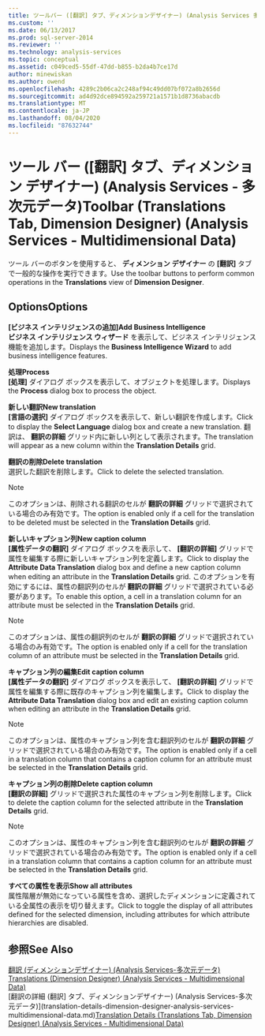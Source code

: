 ```yaml
---
title: ツールバー ([翻訳] タブ、ディメンションデザイナー) (Analysis Services 多次元データ) |Microsoft Docs
ms.custom: ''
ms.date: 06/13/2017
ms.prod: sql-server-2014
ms.reviewer: ''
ms.technology: analysis-services
ms.topic: conceptual
ms.assetid: c049ced5-55df-47dd-b855-b2da4b7ce17d
author: minewiskan
ms.author: owend
ms.openlocfilehash: 4289c2b06ca2c248af94c49dd07bf072a8b2656d
ms.sourcegitcommit: ad4d92dce894592a259721a1571b1d8736abacdb
ms.translationtype: MT
ms.contentlocale: ja-JP
ms.lasthandoff: 08/04/2020
ms.locfileid: "87632744"
---
```

# <a name="toolbar-translations-tab-dimension-designer-analysis-services---multidimensional-data"></a><span data-ttu-id="a21ce-102">ツール バー ([翻訳] タブ、ディメンション デザイナー) (Analysis Services - 多次元データ)</span><span class="sxs-lookup"><span data-stu-id="a21ce-102">Toolbar (Translations Tab, Dimension Designer) (Analysis Services - Multidimensional Data)</span></span>
  <span data-ttu-id="a21ce-103">ツール バーのボタンを使用すると、 **ディメンション デザイナー** の **[翻訳]** タブで一般的な操作を実行できます。</span><span class="sxs-lookup"><span data-stu-id="a21ce-103">Use the toolbar buttons to perform common operations in the **Translations** view of **Dimension Designer**.</span></span>  
  
## <a name="options"></a><span data-ttu-id="a21ce-104">Options</span><span class="sxs-lookup"><span data-stu-id="a21ce-104">Options</span></span>  
 <span data-ttu-id="a21ce-105">**[ビジネス インテリジェンスの追加]**</span><span class="sxs-lookup"><span data-stu-id="a21ce-105">**Add Business Intelligence**</span></span>  
 <span data-ttu-id="a21ce-106">**ビジネス インテリジェンス ウィザード** を表示して、ビジネス インテリジェンス機能を追加します。</span><span class="sxs-lookup"><span data-stu-id="a21ce-106">Displays the **Business Intelligence Wizard** to add business intelligence features.</span></span>  
  
 <span data-ttu-id="a21ce-107">**処理**</span><span class="sxs-lookup"><span data-stu-id="a21ce-107">**Process**</span></span>  
 <span data-ttu-id="a21ce-108">**[処理]** ダイアログ ボックスを表示して、オブジェクトを処理します。</span><span class="sxs-lookup"><span data-stu-id="a21ce-108">Displays the **Process** dialog box to process the object.</span></span>  
  
 <span data-ttu-id="a21ce-109">**新しい翻訳**</span><span class="sxs-lookup"><span data-stu-id="a21ce-109">**New translation**</span></span>  
 <span data-ttu-id="a21ce-110">**[言語の選択]** ダイアログ ボックスを表示して、新しい翻訳を作成します。</span><span class="sxs-lookup"><span data-stu-id="a21ce-110">Click to display the **Select Language** dialog box and create a new translation.</span></span> <span data-ttu-id="a21ce-111">翻訳は、 **翻訳の詳細** グリッド内に新しい列として表示されます。</span><span class="sxs-lookup"><span data-stu-id="a21ce-111">The translation will appear as a new column within the **Translation Details** grid.</span></span>  
  
 <span data-ttu-id="a21ce-112">**翻訳の削除**</span><span class="sxs-lookup"><span data-stu-id="a21ce-112">**Delete translation**</span></span>  
 <span data-ttu-id="a21ce-113">選択した翻訳を削除します。</span><span class="sxs-lookup"><span data-stu-id="a21ce-113">Click to delete the selected translation.</span></span>  
  
> [!NOTE]  
>  <span data-ttu-id="a21ce-114"> このオプションは、削除される翻訳のセルが **翻訳の詳細** グリッドで選択されている場合のみ有効です。</span><span class="sxs-lookup"><span data-stu-id="a21ce-114">The option is enabled only if a cell for the translation to be deleted must be selected in the **Translation Details** grid.</span></span>  
  
 <span data-ttu-id="a21ce-115">**新しいキャプション列**</span><span class="sxs-lookup"><span data-stu-id="a21ce-115">**New caption column**</span></span>  
 <span data-ttu-id="a21ce-116">**[属性データの翻訳]** ダイアログ ボックスを表示して、 **[翻訳の詳細]** グリッドで属性を編集する際に新しいキャプション列を定義します。</span><span class="sxs-lookup"><span data-stu-id="a21ce-116">Click to display the **Attribute Data Translation** dialog box and define a new caption column when editing an attribute in the **Translation Details** grid.</span></span> <span data-ttu-id="a21ce-117">このオプションを有効にするには、属性の翻訳列のセルが **翻訳の詳細** グリッドで選択されている必要があります。</span><span class="sxs-lookup"><span data-stu-id="a21ce-117">To enable this option, a cell in a translation column for an attribute must be selected in the **Translation Details** grid.</span></span>  
  
> [!NOTE]  
>  <span data-ttu-id="a21ce-118"> このオプションは、属性の翻訳列のセルが **翻訳の詳細** グリッドで選択されている場合のみ有効です。</span><span class="sxs-lookup"><span data-stu-id="a21ce-118">The option is enabled only if a cell for the translation column of an attribute must be selected in the **Translation Details** grid.</span></span>  
  
 <span data-ttu-id="a21ce-119">**キャプション列の編集**</span><span class="sxs-lookup"><span data-stu-id="a21ce-119">**Edit caption column**</span></span>  
 <span data-ttu-id="a21ce-120">**[属性データの翻訳]** ダイアログ ボックスを表示して、 **[翻訳の詳細]** グリッドで属性を編集する際に既存のキャプション列を編集します。</span><span class="sxs-lookup"><span data-stu-id="a21ce-120">Click to display the **Attribute Data Translation** dialog box and edit an existing caption column when editing an attribute in the **Translation Details** grid.</span></span>  
  
> [!NOTE]  
>  <span data-ttu-id="a21ce-121"> このオプションは、属性のキャプション列を含む翻訳列のセルが **翻訳の詳細** グリッドで選択されている場合のみ有効です。</span><span class="sxs-lookup"><span data-stu-id="a21ce-121">The option is enabled only if a cell in a translation column that contains a caption column for an attribute must be selected in the **Translation Details** grid.</span></span>  
  
 <span data-ttu-id="a21ce-122">**キャプション列の削除**</span><span class="sxs-lookup"><span data-stu-id="a21ce-122">**Delete caption column**</span></span>  
 <span data-ttu-id="a21ce-123">**[翻訳の詳細]** グリッドで選択された属性のキャプション列を削除します。</span><span class="sxs-lookup"><span data-stu-id="a21ce-123">Click to delete the caption column for the selected attribute in the **Translation Details** grid.</span></span>  
  
> [!NOTE]  
>  <span data-ttu-id="a21ce-124"> このオプションは、属性のキャプション列を含む翻訳列のセルが **翻訳の詳細** グリッドで選択されている場合のみ有効です。</span><span class="sxs-lookup"><span data-stu-id="a21ce-124">The option is enabled only if a cell in a translation column that contains a caption column for an attribute must be selected in the **Translation Details** grid.</span></span>  
  
 <span data-ttu-id="a21ce-125">**すべての属性を表示**</span><span class="sxs-lookup"><span data-stu-id="a21ce-125">**Show all attributes**</span></span>  
 <span data-ttu-id="a21ce-126">属性階層が無効になっている属性を含め、選択したディメンションに定義されている全属性の表示を切り替えます。</span><span class="sxs-lookup"><span data-stu-id="a21ce-126">Click to toggle the display of all attributes defined for the selected dimension, including attributes for which attribute hierarchies are disabled.</span></span>  
  
## <a name="see-also"></a><span data-ttu-id="a21ce-127">参照</span><span class="sxs-lookup"><span data-stu-id="a21ce-127">See Also</span></span>  
 <span data-ttu-id="a21ce-128">[翻訳 &#40;ディメンションデザイナー&#41; &#40;Analysis Services-多次元データ&#41;](translations-dimension-designer-analysis-services-multidimensional-data.md) </span><span class="sxs-lookup"><span data-stu-id="a21ce-128">[Translations &#40;Dimension Designer&#41; &#40;Analysis Services - Multidimensional Data&#41;](translations-dimension-designer-analysis-services-multidimensional-data.md) </span></span>  
 <span data-ttu-id="a21ce-129">[翻訳の詳細 &#40;翻訳] タブ、ディメンションデザイナー&#41; &#40;Analysis Services-多次元データ&#41;](translation-details-dimension-designer-analysis-services-multidimensional-data.md)</span><span class="sxs-lookup"><span data-stu-id="a21ce-129">[Translation Details &#40;Translations Tab, Dimension Designer&#41; &#40;Analysis Services - Multidimensional Data&#41;](translation-details-dimension-designer-analysis-services-multidimensional-data.md)</span></span>  
  
  
